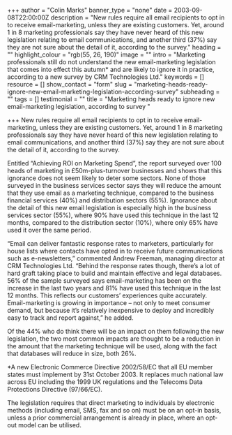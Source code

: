 +++
author = "Colin Marks"
banner_type = "none"
date = 2003-09-08T22:00:00Z
description = "New rules require all email recipients to opt in to receive email-marketing, unless they are existing customers. Yet, around 1 in 8 marketing professionals say they have never heard of this new legislation relating to email communications, and another third (37%) say they are not sure about the detail of it, according to the survey."
heading = ""
highlight_colour = "rgb(55, 26, 190)"
image = ""
intro = "Marketing professionals still do not understand the new email-marketing legislation that comes into effect this autumn* and are likely to ignore it in practice, according to a new survey by CRM Technologies Ltd."
keywords = []
resource = []
show_contact = "form"
slug = "marketing-heads-ready-ignore-new-email-marketing-legislation-according-survey"
subheading = ""
tags = []
testimonial = ""
title = "Marketing heads ready to ignore new email-marketing legislation, according to survey "

+++
New rules require all email recipients to opt in to receive email-marketing, unless they are existing customers. Yet, around 1 in 8 marketing professionals say they have never heard of this new legislation relating to email communications, and another third (37%) say they are not sure about the detail of it, according to the survey.

Entitled “Achieving ROI on Marketing Spend”, the report surveyed over 100 heads of marketing in £50m-plus-turnover businesses and shows that this ignorance does not seem likely to deter some sectors. None of those surveyed in the business services sector says they will reduce the amount that they use email as a marketing technique, compared to the business financial services (40%) and distribution sectors (55%). Ignorance about the detail of this new email legislation is especially high in the business services sector (55%), where 90% have used this technique in the last 12 months, compared to the distribution sector (10%), where only 65% have used it over the same period.

“Email can deliver fantastic response rates to marketers, particularly for house lists where contacts have opted in to receive future communications such as e-newsletters,” commented Andrew Freeman, managing director at CRM Technologies Ltd. “Behind the response rates though, there’s a lot of hard graft taking place to build and maintain effective and legal databases. 56% of the sample surveyed says email-marketing has been on the increase in the last two years and 81% have used this technique in the last 12 months. This reflects our customers’ experiences quite accurately. Email-marketing is growing in importance – not only to meet consumer demand, but because it’s relatively inexpensive to deploy and incredibly easy to track and report against,” he added.

Of the 44% who do think there will be an impact on them following the new legislation, the two most common impacts are thought to be a reduction in the amount that the marketing technique will be used, along with the fact that databases will reduce in size, both 26%.

\*A new Electronic Commerce Directive 2002/58/EC that all EU member states must implement by 31st October 2003. It replaces much national law across EU including the 1999 UK regulations and the Telecoms Data Protections Directive (97/66/EC).

The legislation requires that direct marketing to individuals by electronic methods (including email, SMS, fax and so on) must be on an opt-in basis, unless a prior commercial arrangement is already in place, where an opt-out model can be utilised.